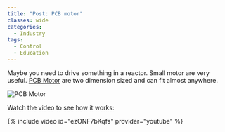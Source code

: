 ```yaml
---
title: "Post: PCB motor"
classes: wide
categories:
  - Industry
tags:
  - Control
  - Education
---
```


 Maybe you need to drive something in a reactor. Small motor are very useful. [PCB Motor](https://hackaday.com/2021/05/30/tiny-pcb-motor-robot-is-making-its-first-wobbly-moves/) are two dimension sized and can fit almost anywhere.
 
![PCB Motor](https://hackaday.com/wp-content/uploads/2021/05/2021-05-24-12.png?w=800)

Watch the video to see how it works:

{% include video id="ezONF7bKqfs" provider="youtube" %}


